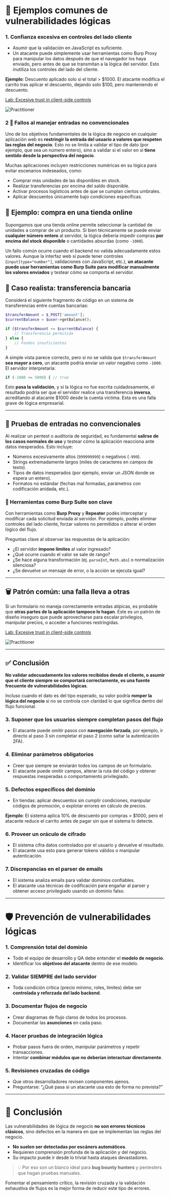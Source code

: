 # 📄 Ejemplos comunes de vulnerabilidades lógicas

### 1. Confianza excesiva en controles del lado cliente
- Asumir que la validación en JavaScript es suficiente.
- Un atacante puede simplemente usar herramientas como Burp Proxy para manipular los datos después de que el navegador los haya enviado, pero antes de que se transmitan a la lógica del servidor. Esto inutiliza los controles del lado del cliente.

**Ejemplo**: Descuento aplicado solo si el total > $1000. El atacante modifica el carrito tras aplicar el descuento, dejando solo $100, pero manteniendo el descuento.

[Lab: Excesive trust in client-side controls](1_Excessive_trust_in_client-side_controls.md)  

![Practitioner](https://img.shields.io/badge/level-Apprentice-green)  

### 2 🧐 Fallos al manejar entradas no convencionales

Uno de los objetivos fundamentales de la lógica de negocio en cualquier aplicación web es **restringir la entrada del usuario a valores que respeten las reglas del negocio**. Esto no se limita a validar el tipo de dato (por ejemplo, que sea un número entero), sino a validar si el valor en sí **tiene sentido desde la perspectiva del negocio**.

Muchas aplicaciones incluyen restricciones numéricas en su lógica para evitar escenarios indeseados, como:

- Comprar más unidades de las disponibles en stock.
- Realizar transferencias por encima del saldo disponible.
- Activar procesos logísticos antes de que se cumplan ciertos umbrales.
- Aplicar descuentos únicamente bajo condiciones específicas.

## 📆 Ejemplo: compra en una tienda online

Supongamos que una tienda online permite seleccionar la cantidad de unidades a comprar de un producto. Si bien técnicamente se puede enviar **cualquier número entero** al servidor, la lógica debería impedir compras **por encima del stock disponible** o cantidades absurdas (como `-1000`).

Un fallo común ocurre cuando el backend no valida adecuadamente estos valores. Aunque la interfaz web sí puede tener controles (`input[type="number"]`, validaciones con JavaScript, etc.), **un atacante puede usar herramientas como Burp Suite para modificar manualmente los valores enviados** y testear cómo se comporta el servidor.

## 💸 Caso realista: transferencia bancaria

Considerá el siguiente fragmento de código en un sistema de transferencias entre cuentas bancarias:

```php
$transferAmount = $_POST['amount'];
$currentBalance = $user->getBalance();

if ($transferAmount <= $currentBalance) {
    // Transferencia permitida
} else {
    // Fondos insuficientes
}
```

A simple vista parece correcto, pero si no se valida que `$transferAmount` **sea mayor a cero**, un atacante podría enviar un valor negativo como `-1000`. El servidor interpretaría:

```php
if (-1000 <= 5000) { // true
```

Esto **pasa la validación**, y si la lógica no fue escrita cuidadosamente, el resultado podría ser que el servidor realice una transferencia **inversa**, acreditando al atacante $1000 desde la cuenta víctima. Esta es una falla grave de lógica empresarial.

---

## 🧪 Pruebas de entradas no convencionales

Al realizar un pentest o auditoría de seguridad, es fundamental **salirse de los casos normales de uso** y testear cómo la aplicación reacciona ante datos inesperados. Esto incluye:

- Números excesivamente altos (`999999999`) o negativos (`-999`).
- Strings extremadamente largos (miles de caracteres en campos de texto).
- Tipos de datos inesperados (por ejemplo, enviar un JSON donde se espera un entero).
- Formatos no estándar (fechas mal formadas, parámetros con codificación anidada, etc.).

### 🔧 Herramientas como Burp Suite son clave

Con herramientas como **Burp Proxy** y **Repeater** podés interceptar y modificar cada solicitud enviada al servidor. Por ejemplo, podés eliminar controles del lado cliente, forzar valores no permitidos o alterar el orden lógico del flujo.

Preguntas clave al observar las respuestas de la aplicación:

- ¿El servidor **impone límites** al valor ingresado?
- ¿Qué ocurre cuando el valor se sale de rango?
- ¿Se hace alguna transformación (ej. `parseInt`, `Math.abs`) o normalización silenciosa?
- ¿Se devuelve un mensaje de error, o la acción se ejecuta igual?

---

## 🗑️ Patrón común: una falla lleva a otras

Si un formulario no maneja correctamente entradas atípicas, es probable que **otras partes de la aplicación tampoco lo hagan**. Este es un patrón de diseño inseguro que puede aprovecharse para escalar privilegios, manipular precios, o acceder a funciones restringidas.

[Lab: Excesive trust in client-side controls](1_Excessive_trust_in_client-side_controls.md)  

![Practitioner](https://img.shields.io/badge/level-Apprentice-green)  

---

## ✅ Conclusión

**No validar adecuadamente los valores recibidos desde el cliente, o asumir que el cliente siempre se comportará correctamente, es una fuente frecuente de vulnerabilidades lógicas**.

Incluso cuando el dato es del tipo esperado, su valor podría **romper la lógica del negocio** si no se controla con claridad lo que significa dentro del flujo funcional.



### 3. Suponer que los usuarios siempre completan pasos del flujo
- El atacante puede omitir pasos con **navegación forzada**, por ejemplo, ir directo al paso 3 sin completar el paso 2 (como saltar la autenticación 2FA).

### 4. Eliminar parámetros obligatorios
- Creer que siempre se enviarán todos los campos de un formulario.
- El atacante puede omitir campos, alterar la ruta del código y obtener respuestas inesperadas o comportamiento privilegiado.

### 5. Defectos específicos del dominio
- En tiendas: aplicar descuentos sin cumplir condiciones, manipular códigos de promoción, o explotar errores en cálculo de precios.

**Ejemplo**: El sistema aplica 10% de descuento por compras > $1000, pero el atacante reduce el carrito antes de pagar sin que el sistema lo detecte.

### 6. Proveer un oráculo de cifrado
- El sistema cifra datos controlados por el usuario y devuelve el resultado.
- El atacante usa esto para generar tokens válidos o manipular autenticación.

### 7. Discrepancias en el parser de emails
- El sistema analiza emails para validar dominios confiables.
- El atacante usa técnicas de codificación para engañar al parser y obtener acceso privilegiado usando un dominio falso.

---

# 🛡️ Prevención de vulnerabilidades lógicas

### 1. Comprensión total del dominio
- Todo el equipo de desarrollo y QA debe entender el **modelo de negocio**.
- Identificar los **objetivos del atacante** dentro de ese modelo.

### 2. Validar SIEMPRE del lado servidor
- Toda condición crítica (precio mínimo, roles, límites) debe ser **controlada y reforzada del lado backend**.

### 3. Documentar flujos de negocio
- Crear diagramas de flujo claros de todos los procesos.
- Documentar las **asunciones** en cada paso.

### 4. Hacer pruebas de integración lógica
- Probar pasos fuera de orden, manipular parámetros y repetir transacciones.
- Intentar **combinar módulos que no deberían interactuar directamente**.

### 5. Revisiones cruzadas de código
- Que otros desarrolladores revisen componentes ajenos.
- Preguntarse: “¿Qué pasa si un atacante usa esto de forma no prevista?”

---

# 🧠 Conclusión

Las vulnerabilidades de lógica de negocio **no son errores técnicos clásicos**, sino defectos en la manera en que se implementan las reglas del negocio.

- **No suelen ser detectadas por escáners automáticos**.
- Requieren comprensión profunda de la aplicación y del negocio.
- Su impacto puede ir desde lo trivial hasta ataques devastadores.

> 💡 Por eso son un blanco ideal para **bug bounty hunters** y pentesters que hagan pruebas manuales.

Fomentar el pensamiento crítico, la revisión cruzada y la validación exhaustiva de flujos es la mejor forma de reducir este tipo de errores.

